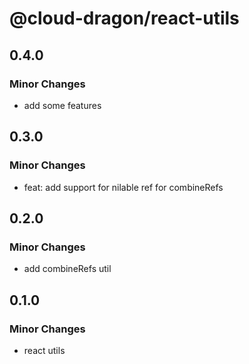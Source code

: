# @cloud-dragon/react-utils

## 0.4.0

### Minor Changes

- add some features

## 0.3.0

### Minor Changes

- feat: add support for nilable ref for combineRefs

## 0.2.0

### Minor Changes

- add combineRefs util

## 0.1.0

### Minor Changes

- react utils
